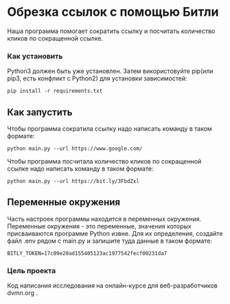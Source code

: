 # Обрезка ссылок с помощью Битли
Наша программа помогает сократить ссылку и посчитать количество кликов по сокращенной ссылке.

### Как установить
Python3 должен быть уже установлен. Затем використовуйте pip(или pip3, есть конфликт с Python2) для установки зависимостей:

```
pip install -r requirements.txt
```
## Как запустить
Чтобы программа сократила ссылку надо написать команду в таком формате:

```
python main.py --url https://www.google.com/
```

Чтобы программа посчитала количество кликов по сокращенной ссылке надо написать команду в таком формате:

```
python main.py --url https://bit.ly/3FbdZxl
```
## Переменные окружения
Часть настроек программы находится в переменных окружения.
Переменные окружения - это переменные, значения которых присваиваются программе Python извне.
Для их определения, создайте файл .env рядом с main.py и запишите туда данные в таком формате: 

```
BITLY_TOKEN=17c09e20ad155405123ac1977542fecf00231da7
```
### Цель проекта
Код написания исследования на онлайн-курсе для веб-разработчиков dvmn.org .
